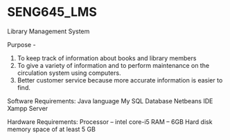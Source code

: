 # SENG645_LMS
Library Management System

Purpose - 

1) To keep track of information about books and library members
2) To give a variety of information and to perform maintenance on the circulation system using computers.
3) Better customer service because more accurate information is easier to find.

Software Requirements:
Java language
My SQL Database
Netbeans IDE
Xampp Server

Hardware Requirements:
Processor – intel core-i5 
RAM – 6GB
Hard disk memory space of at least 5 GB


